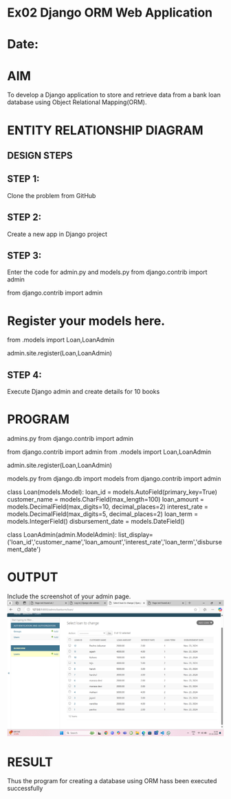 # Ex02 Django ORM Web Application
# Date:
# AIM
To develop a Django application to store and retrieve data from a bank loan database using Object Relational Mapping(ORM).

# ENTITY RELATIONSHIP DIAGRAM
## DESIGN STEPS
## STEP 1:
Clone the problem from GitHub

## STEP 2:
Create a new app in Django project

## STEP 3:
Enter the code for admin.py and models.py
from django.contrib import admin

from django.contrib import admin

# Register your models here.
from .models import Loan,LoanAdmin

admin.site.register(Loan,LoanAdmin)  
## STEP 4:
Execute Django admin and create details for 10 books

# PROGRAM
admins.py
from django.contrib import admin

from django.contrib import admin
from .models import Loan,LoanAdmin

admin.site.register(Loan,LoanAdmin)  

models.py
from django.db import models
from django.contrib import admin

class Loan(models.Model):
    loan_id = models.AutoField(primary_key=True)
    customer_name = models.CharField(max_length=100)
    loan_amount = models.DecimalField(max_digits=10, decimal_places=2)
    interest_rate = models.DecimalField(max_digits=5, decimal_places=2)
    loan_term = models.IntegerField()
    disbursement_date = models.DateField()

class LoanAdmin(admin.ModelAdmin):
    list_display=('loan_id','customer_name','loan_amount','interest_rate','loan_term','disbursement_date')

# OUTPUT
Include the screenshot of your admin page.
![alt text](<Screenshot 2024-11-23 110653.png>)
# RESULT
Thus the program for creating a database using ORM hass been executed successfully
